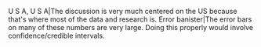 U S A, U S A|The discussion is very much centered on the US because that's where most of the data and research is.
Error banister|The error bars on many of these numbers are very large. Doing this properly would involve confidence/credible intervals.
